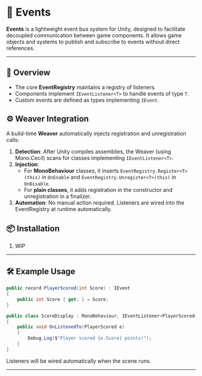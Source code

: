 # 📣 Events

**Events** is a lightweight event bus system for Unity, designed to facilitate decoupled communication between game components. It allows game objects and systems to publish and subscribe to events without direct references.

---

## 🚀 Overview

- The core **EventRegistry** maintains a registry of listeners.
- Components implement `IEventListener<T>` to handle events of type `T`.
- Custom events are defined as types implementing `IEvent`.

## ⚙️ Weaver Integration

A build-time **Weaver** automatically injects registration and unregistration calls:

1. **Detection**: After Unity compiles assemblies, the Weaver (using Mono.Cecil) scans for classes implementing `IEventListener<T>`.
2. **Injection**:
   - For **MonoBehaviour** classes, it inserts `EventRegistry.Register<T>(this)` in `OnEnable` and `EventRegistry.Unregister<T>(this)` in `OnDisable`.
   - For **plain classes**, it adds registration in the constructor and unregistration in a finalizer.
3. **Automation**: No manual action required. Listeners are wired into the EventRegistry at runtime automatically.

## 📦 Installation

1. WIP

---

## 🛠️ Example Usage

```csharp
public record PlayerScored(int Score) : IEvent
{
    public int Score { get; } = Score;
}

public class ScoreDisplay : MonoBehaviour, IEventListener<PlayerScored>
{
    public void OnListenedTo(PlayerScored e)
    {
        Debug.Log($"Player scored {e.Score} points!");
    }
}
```

Listeners will be wired automatically when the scene runs.

---
